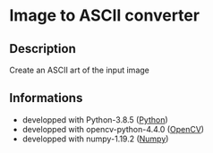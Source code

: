 # Image to ASCII converter

## Description
Create an ASCII art of the input image

## Informations
- developped with Python-3.8.5 ([Python](https://www.python.org/))
- developped with opencv-python-4.4.0 ([OpenCV](https://opencv.org/))
- developped with numpy-1.19.2 ([Numpy](https://numpy.org/))